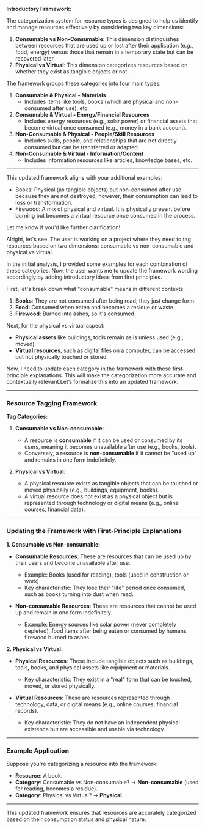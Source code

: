 **Introductory Framework:**

The categorization system for resource types is designed to help us identify and manage resources effectively by considering two key dimensions:
1. **Consumable vs Non-Consumable**: This dimension distinguishes between resources that are used up or lost after their application (e.g., food, energy) versus those that remain in a temporary state but can be recovered later.
2. **Physical vs Virtual**: This dimension categorizes resources based on whether they exist as tangible objects or not.

The framework groups these categories into four main types:

1. **Consumable & Physical - Materials**
   - Includes items like tools, books (which are physical and non-consumed after use), etc.
2. **Consumable & Virtual - Energy/Financial Resources**
   - Includes energy resources (e.g., solar power) or financial assets that become virtual once consumed (e.g., money in a bank account).
3. **Non-Consumable & Physical - People/Skill Resources**
   - Includes skills, people, and relationships that are not directly consumed but can be transferred or adapted.
4. **Non-Consumable & Virtual - Information/Content**
   - Includes information resources like articles, knowledge bases, etc.

---

This updated framework aligns with your additional examples:
- Books: Physical (as tangible objects) but non-consumed after use because they are not destroyed; however, their consumption can lead to loss or transformation.
- Firewood: A mix of physical and virtual. It is physically present before burning but becomes a virtual resource once consumed in the process.

Let me know if you'd like further clarification!




Alright, let's see. The user is working on a project where they need to tag resources based on two dimensions: consumable vs non-consumable and physical vs virtual.

In the initial analysis, I provided some examples for each combination of these categories. Now, the user wants me to update the framework wording accordingly by adding introductory ideas from first principles.

First, let's break down what "consumable" means in different contexts:

1. **Books**: They are not consumed after being read; they just change form.
2. **Food**: Consumed when eaten and becomes a residue or waste.
3. **Firewood**: Burned into ashes, so it's consumed.

Next, for the physical vs virtual aspect:

- **Physical assets** like buildings, tools remain as is unless used (e.g., moved).
- **Virtual resources**, such as digital files on a computer, can be accessed but not physically touched or stored.

Now, I need to update each category in the framework with these first-principle explanations. This will make the categorization more accurate and contextually relevant.Let’s formalize this into an updated framework:

---

### **Resource Tagging Framework**

**Tag Categories:**
1. **Consumable vs Non-consumable**:  
   - A resource is **consumable** if it can be used or consumed by its users, meaning it becomes unavailable after use (e.g., books, tools).  
   - Conversely, a resource is **non-consumable** if it cannot be "used up" and remains in one form indefinitely.  

2. **Physical vs Virtual**:  
   - A physical resource exists as tangible objects that can be touched or moved physically (e.g., buildings, equipment, books).  
   - A virtual resource does not exist as a physical object but is represented through technology or digital means (e.g., online courses, financial data).

---

### **Updating the Framework with First-Principle Explanations**

**1. Consumable vs Non-consumable:**
- **Consumable Resources**: These are resources that can be used up by their users and become unavailable after use.  
  - Example: Books (used for reading), tools (used in construction or work).  
  - Key characteristic: They lose their "life" period once consumed, such as books turning into dust when read.

- **Non-consumable Resources**: These are resources that cannot be used up and remain in one form indefinitely.  
  - Example: Energy sources like solar power (never completely depleted), food items after being eaten or consumed by humans, firewood burned to ashes.  

**2. Physical vs Virtual:**
- **Physical Resources**: These include tangible objects such as buildings, tools, books, and physical assets like equipment or materials.  
  - Key characteristic: They exist in a "real" form that can be touched, moved, or stored physically.

- **Virtual Resources**: These are resources represented through technology, data, or digital means (e.g., online courses, financial records).  
  - Key characteristic: They do not have an independent physical existence but are accessible and usable via technology.  

---

### **Example Application**

Suppose you're categorizing a resource into the framework:

- **Resource**: A book.
- **Category**: Consumable vs Non-consumable? → **Non-consumable** (used for reading, becomes a residue).
- **Category**: Physical vs Virtual? → **Physical**.

---

This updated framework ensures that resources are accurately categorized based on their consumption status and physical nature.
